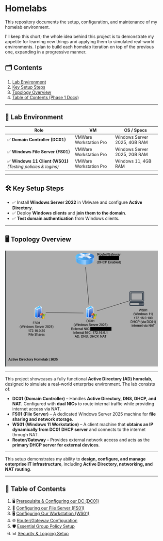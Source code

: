 # Homelabs

This repository documents the setup, configuration, and maintenance of my homelab environment.

I'll keep this short; the whole idea behind this project is to demonstrate my appetite for learning new things and applying them to simulated real-world environments. I plan to build each homelab iteration on top of the previous one, expanding in a progressive manner.

## 🗂️ Contents
1. [Lab Environment](#-lab-environment)
2. [Key Setup Steps](#️-key-setup-steps)
3. [Topology Overview](#-topology-overview)
4. [Table of Contents (Phase 1 Docs)](#-table-of-contents)

---

## 🧪 Lab Environment

| **Role** | VM | **OS / Specs** |
| --- | --- | --- |
| ✅ **Domain Controller (DC01)** | VMWare Workstation Pro | Windows Server 2025, 4GB RAM |
| ✅ **Windows File Server (FS01)** | VMWare Workstation Pro | Windows Server 2025, 2GB RAM |
| ✅ **Windows 11 Client (WS01)** *(Testing policies & logins)* | VMWare Workstation Pro | Windows 11, 4GB RAM |

---

## 🛠️ Key Setup Steps

- ✅ Install **Windows Server 2022** in VMware and configure **Active Directory**.
- ✅ Deploy **Windows clients** and **join them to the domain**.
- ✅ **Test domain authentication** from Windows clients.

---

## 🖥️ Topology Overview

![Topology Diagram - Phase 1](./assets/topology.png)

---

This project showcases a fully functional **Active Directory (AD) homelab**, designed to simulate a real-world enterprise environment. The lab consists of:

- **DC01 (Domain Controller)** – Handles **Active Directory, DNS, DHCP, and NAT**. Configured with **dual NICs** to route internal traffic while providing internet access via NAT.
- **FS01 (File Server)** – A dedicated Windows Server 2025 machine for **file sharing and network storage**.
- **WS01 (Windows 11 Workstation)** – A client machine that **obtains an IP dynamically from DC01 DHCP server** and connects to the internet through NAT.
- **Router/Gateway** – Provides external network access and acts as the **primary DHCP server for external devices**.

---

This setup demonstrates my ability to **design, configure, and manage enterprise IT infrastructure**, including **Active Directory, networking, and NAT routing**.

---

## 📂 Table of Contents

1. 🖥️ [Prerequisite & Configuring our DC (DC01)](./DC01_Config.md)
2. 📁 [Configuring our File Server (FS01)](./FS01_Config.md)
3. 🖥️ [Configuring Our Workstation (WS01)](./WS01_Config.md)
4. 🌐 [Router/Gateway Configuration](./Router_Config.md)
5. 🛡️ [Essential Group Policy Setup](./GroupPolicy.md)
6. 📊 [Security & Logging Setup](./Security_Logging.md)

